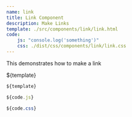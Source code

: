 ```yaml
---
name: link
title: Link Component
description: Make Links
template: ./src/components/link/link.html
code: 
    js: "console.log('something')"
    css: ./dist/css/components/link/link.css
---
```

 
This demonstrates how to make a link

${template}

<style>
    ${code.css}
</style>

~~~html
${template}
~~~

~~~js
${code.js}
~~~

~~~css
${code.css}
~~~